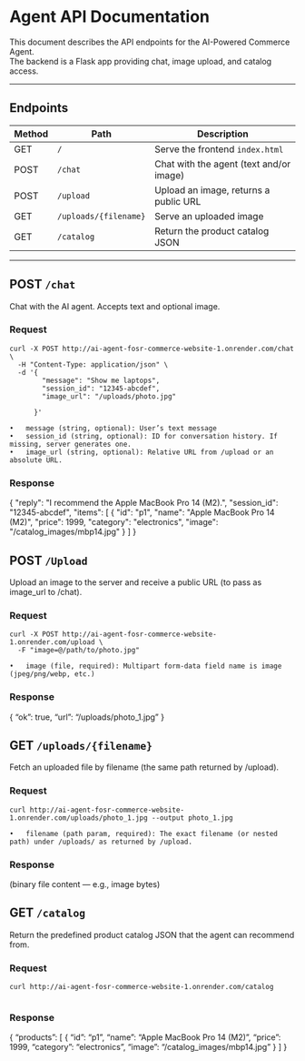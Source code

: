 # Agent API Documentation

This document describes the API endpoints for the AI-Powered Commerce Agent.  
The backend is a Flask app providing chat, image upload, and catalog access.

---


## Endpoints

| Method | Path                  | Description                                      |
|--------|-----------------------|--------------------------------------------------|
| GET    | `/`                   | Serve the frontend `index.html`                  |
| POST   | `/chat`               | Chat with the agent (text and/or image)          |
| POST   | `/upload`             | Upload an image, returns a public URL            |
| GET    | `/uploads/{filename}` | Serve an uploaded image                          |
| GET    | `/catalog`            | Return the product catalog JSON           |

---

## POST `/chat`

Chat with the AI agent. Accepts text and optional image.

### Request
```
curl -X POST http://ai-agent-fosr-commerce-website-1.onrender.com/chat \
  -H "Content-Type: application/json" \
  -d '{
        "message": "Show me laptops",
        "session_id": "12345-abcdef",
        "image_url": "/uploads/photo.jpg"

      }'

•	message (string, optional): User’s text message
•	session_id (string, optional): ID for conversation history. If missing, server generates one.
•	image_url (string, optional): Relative URL from /upload or an absolute URL.
```

### Response
{
  "reply": "I recommend the Apple MacBook Pro 14 (M2).",
  "session_id": "12345-abcdef",
  "items": [
    {
      "id": "p1",
      "name": "Apple MacBook Pro 14 (M2)",
      "price": 1999,
      "category": "electronics",
      "image": "/catalog_images/mbp14.jpg"
    }
  ]
}


## POST `/Upload`

Upload an image to the server and receive a public URL (to pass as image_url to /chat).

### Request
```
curl -X POST http://ai-agent-fosr-commerce-website-1.onrender.com/upload \
  -F "image=@/path/to/photo.jpg"

•	image (file, required): Multipart form-data field name is image (jpeg/png/webp, etc.)

```

### Response
{
“ok”: true,
“url”: “/uploads/photo_1.jpg”
}


## GET `/uploads/{filename}`

Fetch an uploaded file by filename (the same path returned by /upload).

### Request
```
curl http://ai-agent-fosr-commerce-website-1.onrender.com/uploads/photo_1.jpg --output photo_1.jpg

•	filename (path param, required): The exact filename (or nested path) under /uploads/ as returned by /upload.

```

### Response
(binary file content — e.g., image bytes)



## GET `/catalog`

Return the predefined product catalog JSON that the agent can recommend from.

### Request
```
curl http://ai-agent-fosr-commerce-website-1.onrender.com/catalog


```

### Response
{
“products”: [
{
“id”: “p1”,
“name”: “Apple MacBook Pro 14 (M2)”,
“price”: 1999,
“category”: “electronics”,
“image”: “/catalog_images/mbp14.jpg”
}
]
}
